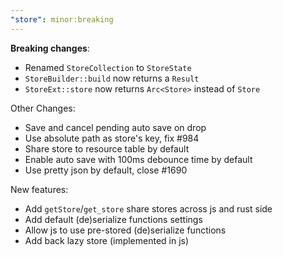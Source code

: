 ```yaml
---
"store": minor:breaking
---
```


**Breaking changes**:

- Renamed `StoreCollection` to `StoreState`
- `StoreBuilder::build` now returns a `Result`
- `StoreExt::store` now returns `Arc<Store>` instead of `Store`

Other Changes:

- Save and cancel pending auto save on drop
- Use absolute path as store's key, fix #984
- Share store to resource table by default
- Enable auto save with 100ms debounce time by default
- Use pretty json by default, close #1690

New features:

- Add `getStore`/`get_store` share stores across js and rust side
- Add default (de)serialize functions settings
- Allow js to use pre-stored (de)serialize functions
- Add back lazy store (implemented in js)
